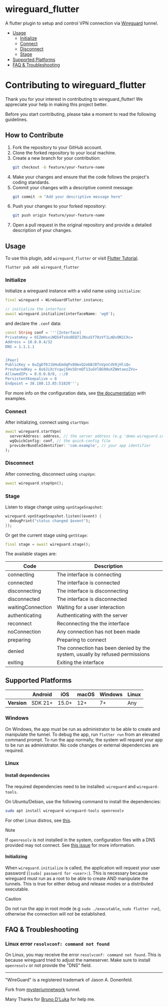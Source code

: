 # wireguard_flutter

A flutter plugin to setup and control VPN connection via [Wireguard](https://www.wireguard.com/) tunnel.

- [Usage](#usage)
  - [Initialize](#initialize)
  - [Connect](#connect)
  - [Disconnect](#disconnect)
  - [Stage](#stage)
- [Supported Platforms](#supported-platforms)
- [FAQ & Troubleshooting](#faq--troubleshooting)

# Contributing to wireguard_flutter

Thank you for your interest in contributing to wireguard_flutter! We appreciate your help in making this project better.

Before you start contributing, please take a moment to read the following guidelines.

## How to Contribute

1. Fork the repository to your GitHub account.
2. Clone the forked repository to your local machine.
3. Create a new branch for your contribution:
   ```bash
   git checkout -b feature/your-feature-name
   ```
4. Make your changes and ensure that the code follows the project's coding standards.
5. Commit your changes with a descriptive commit message:
   ```bash
   git commit -m "Add your descriptive message here"
   ```
6. Push your changes to your forked repository:
   ```bash
   git push origin feature/your-feature-name
   ```
7. Open a pull request in the original repository and provide a detailed description of your changes.


## Usage

To use this plugin, add `wireguard_flutter` or visit [Flutter Tutorial](https://flutterflux.com/).

```
flutter pub add wireguard_flutter
```

### Initialize

Initialize a wireguard instance with a valid name using `initialize`:

```dart
final wireguard = WireGuardFlutter.instance;

// initialize the interface
await wireguard.initialize(interfaceName: 'wg0');
```

and declare the `.conf` data:
```dart
const String conf = '''[Interface]
PrivateKey = 0IZmHsxiNQ54TsUs0EQ71JNsa5f70zVf1LmDvON1CXc=
Address = 10.8.0.4/32
DNS = 1.1.1.1


[Peer]
PublicKey = 6uZg6T0J1bHuEmdqPx8OmxQ2ebBJ8TnVpnCdV8jHliQ=
PresharedKey = As6JiXcYcqwjSHxSOrmQT13uGVlBG90uXZWmtaezZVs=
AllowedIPs = 0.0.0.0/0, ::/0
PersistentKeepalive = 0
Endpoint = 38.180.13.85:51820''';
```

For more info on the configuration data, see [the documentation](https://man7.org/linux/man-pages/man8/wg-quick.8.html) with examples.

### Connect

After initializing, connect using `startVpn`:

```dart
await wireguard.startVpn(
  serverAddress: address, // the server address (e.g 'demo.wireguard.com:51820')
  wgQuickConfig: conf, // the quick-config file
  providerBundleIdentifier: 'com.example', // your app identifier
);
```

### Disconnect

After connecting, disconnect using `stopVpn`:

```dart
await wireguard.stopVpn();
```

### Stage

Listen to stage change using `vpnStageSnapshot`:

```dart
wireguard.vpnStageSnapshot.listen((event) {
  debugPrint("status changed $event");
});
```

Or get the current stage using `getStage`:

```dart
final stage = await wireguard.stage();
```

The available stages are:

| Code | Description |
| ---- | ----------- |
| connecting | The interface is connecting |
| connected | The interface is connected |
| disconnecting | The interface is disconnecting |
| disconnected | The interface is disconnected |
| waitingConnection | Waiting for a user interaction |
| authenticating | Authenticating with the server |
| reconnect | Reconnecting the the interface |
| noConnection | Any connection has not been made |
| preparing | Preparing to connect |
| denied | The connection has been denied by the system, usually by refused permissions |
| exiting | Exiting the interface |

## Supported Platforms

|             | Android | iOS   | macOS | Windows | Linux |
| ----------- | ------- | ----- | ----- | ------- | ----- |
| **Version** | SDK 21+ | 15.0+ | 12+   | 7+      | Any   |


### Windows

On Windows, the app must be run as administrator to be able to create and manipulate the tunnel. To debug the app, run `flutter run` from an elevated command prompt. To run the app normally, the system will request your app to be run as administrator. No code changes or external dependencies are required.

### Linux

#### Install dependencies

The required dependencies need to be installed: `wireguard` and `wireguard-tools`.

On Ubuntu/Debian, use the following command to install the dependencies:

```bash
sudo apt install wireguard wireguard-tools openresolv
```

For other Linux distros, see [this](https://www.wireguard.com/install/).

> [!NOTE]  
> 
> If `openresolv` is not installed in the system, configuration files with a DNS provided may not connect. See [this issue](#linux-error-resolvconf-command-not-found) for more information.

#### Initializing

When `wireguard.initialize` is called, the application will request your user password (`[sudo] password for <user>:`). This is necessary because wireguard must run as a root to be able to create AND manipulate the tunnels. This is true for either debug and release modes or a distributed executable.

> [!CAUTION]
>
> Do not run the app in root mode (e.g `sudo ./executable`, `sudo flutter run`), otherwise the connection will not be established.

## FAQ & Troubleshooting

### Linux error `resolvconf: command not found`

On Linux, you may receive the error `resolvconf: command not found`. This is because wireguard tried to adjust the nameserver. Make sure to install `openresolv` or not provide the "DNS" field.

---

"WireGuard" is a registered trademark of Jason A. Donenfeld.

Fork from [mysteriumnetwork](https://github.com/mysteriumnetwork/wireguard_dart/) tunnel.

Many Thanks for [Bruno D'Luka](https://github.com/bdlukaa) for help me.
